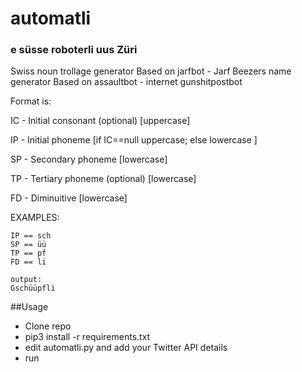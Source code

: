 # automatli
### e süsse roboterli uus Züri

Swiss noun trollage generator
Based on jarfbot - Jarf Beezers name generator
Based on assaultbot - internet gunshitpostbot

Format is:

IC - Initial consonant (optional) [uppercase]

IP - Initial phoneme [if IC==null uppercase; else lowercase ]

SP - Secondary phoneme [lowercase]

TP - Tertiary phoneme (optional) [lowercase]

FD - Diminuitive [lowercase]

EXAMPLES:

```IC==G
IP == sch
SP == üü
TP == pf
FD == li

output:
Gschüüpfli
```

##Usage
* Clone repo
* pip3 install -r requirements.txt
* edit automatli.py and add your Twitter API details
* run


